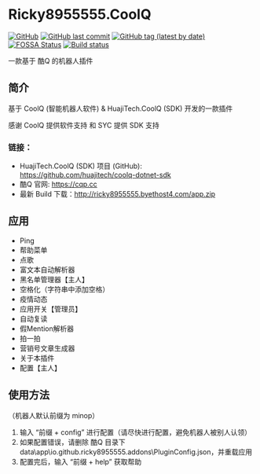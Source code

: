 # Ricky8955555.CoolQ

[![GitHub](https://img.shields.io/github/license/ricky8955555/Ricky8955555.CoolQ)](https://github.com/ricky8955555/Ricky8955555.CoolQ/blob/master/LICENSE)
[![GitHub last commit](https://img.shields.io/github/last-commit/ricky8955555/Ricky8955555.CoolQ)](https://github.com/ricky8955555/Ricky8955555.CoolQ)
[![GitHub tag (latest by date)](https://img.shields.io/github/v/tag/ricky8955555/Ricky8955555.CoolQ)](https://github.com/ricky8955555/Ricky8955555.CoolQ/releases/latest)
[![FOSSA Status](https://app.fossa.com/api/projects/git%2Bgithub.com%2Fricky8955555%2FRicky8955555.CoolQ.svg?type=shield)](https://app.fossa.com/projects/git%2Bgithub.com%2Fricky8955555%2FRicky8955555.CoolQ?ref=badge_shield)
[![Build status](https://ci.appveyor.com/api/projects/status/4fev7v95w57jbh4c?svg=true)](https://ci.appveyor.com/project/ricky8955555/ricky8955555-coolq)

一款基于 酷Q 的机器人插件

## 简介

基于 CoolQ (智能机器人软件) & HuajiTech.CoolQ (SDK) 开发的一款插件

感谢 CoolQ 提供软件支持 和 SYC 提供 SDK 支持

### 链接：

- HuajiTech.CoolQ (SDK) 项目 (GitHub): https://github.com/huajitech/coolq-dotnet-sdk
- 酷Q 官网: https://cqp.cc
- 最新 Build 下载：http://ricky8955555.byethost4.com/app.zip

## 应用

- Ping
- 帮助菜单
- 点歌
- 富文本自动解析器
- 黑名单管理器【主人】
- 空格化（字符串中添加空格）
- 疫情动态
- 应用开关【管理员】
- 自动复读
- 假Mention解析器
- 拍一拍
- 营销号文章生成器
- 关于本插件
- 配置【主人】

## 使用方法

（机器人默认前缀为 minop）

1. 输入 “前缀 + config” 进行配置（请尽快进行配置，避免机器人被别人认领）
2. 如果配置错误，请删除 酷Q 目录下 data\app\io.github.ricky8955555.addons\PluginConfig.json，并重载应用
3. 配置完后，输入 “前缀 + help” 获取帮助